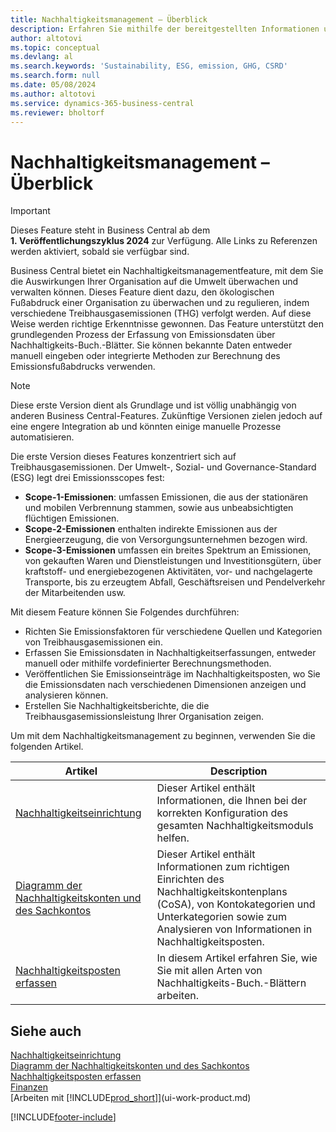 ```yaml
---
title: Nachhaltigkeitsmanagement – Überblick
description: Erfahren Sie mithilfe der bereitgestellten Informationen und Ressourcen mehr über das Nachhaltigkeitsmanagementfeature.
author: altotovi
ms.topic: conceptual
ms.devlang: al
ms.search.keywords: 'Sustainability, ESG, emission, GHG, CSRD'
ms.search.form: null
ms.date: 05/08/2024
ms.author: altotovi
ms.service: dynamics-365-business-central
ms.reviewer: bholtorf
---
```


# <a name="sustainability-management-overview"></a>Nachhaltigkeitsmanagement – Überblick

> [!IMPORTANT]
> Dieses Feature steht in Business Central ab dem **1. Veröffentlichungszyklus 2024** zur Verfügung. Alle Links zu Referenzen werden aktiviert, sobald sie verfügbar sind.

Business Central bietet ein Nachhaltigkeitsmanagementfeature, mit dem Sie die Auswirkungen Ihrer Organisation auf die Umwelt überwachen und verwalten können. Dieses Feature dient dazu, den ökologischen Fußabdruck einer Organisation zu überwachen und zu regulieren, indem verschiedene Treibhausgasemissionen (THG) verfolgt werden. Auf diese Weise werden richtige Erkenntnisse gewonnen. Das Feature unterstützt den grundlegenden Prozess der Erfassung von Emissionsdaten über Nachhaltigkeits-Buch.-Blätter. Sie können bekannte Daten entweder manuell eingeben oder integrierte Methoden zur Berechnung des Emissionsfußabdrucks verwenden.

> [!NOTE]
> Diese erste Version dient als Grundlage und ist völlig unabhängig von anderen Business Central-Features. Zukünftige Versionen zielen jedoch auf eine engere Integration ab und könnten einige manuelle Prozesse automatisieren.

Die erste Version dieses Features konzentriert sich auf Treibhausgasemissionen. Der Umwelt-, Sozial- und Governance-Standard (ESG) legt drei Emissionsscopes fest:

- **Scope-1-Emissionen**: umfassen Emissionen, die aus der stationären und mobilen Verbrennung stammen, sowie aus unbeabsichtigten flüchtigen Emissionen.
- **Scope-2-Emissionen** enthalten indirekte Emissionen aus der Energieerzeugung, die von Versorgungsunternehmen bezogen wird.
- **Scope-3-Emissionen** umfassen ein breites Spektrum an Emissionen, von gekauften Waren und Dienstleistungen und Investitionsgütern, über kraftstoff- und energiebezogenen Aktivitäten, vor- und nachgelagerte Transporte, bis zu erzeugtem Abfall, Geschäftsreisen und Pendelverkehr der Mitarbeitenden usw.

Mit diesem Feature können Sie Folgendes durchführen:

- Richten Sie Emissionsfaktoren für verschiedene Quellen und Kategorien von Treibhausgasemissionen ein.
- Erfassen Sie Emissionsdaten in Nachhaltigkeitserfassungen, entweder manuell oder mithilfe vordefinierter Berechnungsmethoden.
- Veröffentlichen Sie Emissionseinträge im Nachhaltigkeitsposten, wo Sie die Emissionsdaten nach verschiedenen Dimensionen anzeigen und analysieren können.
- Erstellen Sie Nachhaltigkeitsberichte, die die Treibhausgasemissionsleistung Ihrer Organisation zeigen.

Um mit dem Nachhaltigkeitsmanagement zu beginnen, verwenden Sie die folgenden Artikel.

| Artikel | Description |
|---------|-------------|
| [Nachhaltigkeitseinrichtung](finance-sustainability-setup.md) | Dieser Artikel enthält Informationen, die Ihnen bei der korrekten Konfiguration des gesamten Nachhaltigkeitsmoduls helfen. |
| [Diagramm der Nachhaltigkeitskonten und des Sachkontos ](finance-sustainability-accounts-ledger.md) | Dieser Artikel enthält Informationen zum richtigen Einrichten des Nachhaltigkeitskontenplans (CoSA), von Kontokategorien und Unterkategorien sowie zum Analysieren von Informationen in Nachhaltigkeitsposten. |
| [Nachhaltigkeitsposten erfassen](finance-sustainability-journal.md) | In diesem Artikel erfahren Sie, wie Sie mit allen Arten von Nachhaltigkeits-Buch.-Blättern arbeiten. |

## <a name="see-also"></a>Siehe auch

[Nachhaltigkeitseinrichtung](finance-sustainability-setup.md)  
[Diagramm der Nachhaltigkeitskonten und des Sachkontos ](finance-sustainability-accounts-ledger.md)  
[Nachhaltigkeitsposten erfassen](finance-sustainability-journal.md)  
[Finanzen](finance.md)  
[Arbeiten mit [!INCLUDE[prod_short](includes/prod_short.md)]](ui-work-product.md)  

[!INCLUDE[footer-include](includes/footer-banner.md)]
